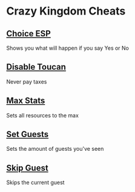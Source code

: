 # Crazy Kingdom Cheats

## [Choice ESP](choiceESP.js)
Shows you what will happen if you say Yes or No

## [Disable Toucan](disableToucan.js)
Never pay taxes

## [Max Stats](maxStats.js)
Sets all resources to the max

## [Set Guests](setGuests.js)
Sets the amount of guests you've seen

## [Skip Guest](skipGuest.js)
Skips the current guest